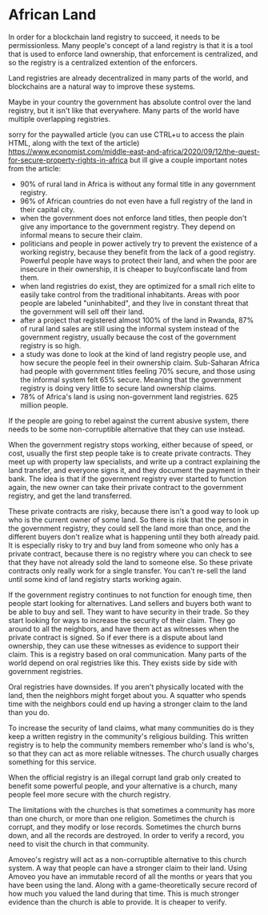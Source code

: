 African Land
===========

In order for a blockchain land registry to succeed, it needs to be permissionless.
Many people's concept of a land registry is that it is a tool that is used to enforce land ownership, that enforcement is centralized, and so the registry is a centralized extention of the enforcers.

Land registries are already decentralized in many parts of the world, and blockchains are a natural way to improve these systems.

Maybe in your country the government has absolute control over the land registry, but it isn't like that everywhere.
Many parts of the world have multiple overlapping registries.

sorry for the paywalled article (you can use CTRL+u to access the plain HTML, along with the text of the article) https://www.economist.com/middle-east-and-africa/2020/09/12/the-quest-for-secure-property-rights-in-africa
but ill give a couple important notes from the article:
* 90% of rural land in Africa is without any formal title in any government registry.
* 96% of African countries do not even have a full registry of the land in their capital city.
* when the government does not enforce land titles, then people don't give any importance to the government registry. They depend on informal means to secure their claim.
* politicians and people in power actively try to prevent the existence of a working registry, because they benefit from the lack of a good registry. Powerful people have ways to protect their land, and when the poor are insecure in their ownership, it is cheaper to buy/confiscate land from them.
* when land registries do exist, they are optimized for a small rich elite to easily take control from the traditional inhabitants. Areas with poor people are labeled "uninhabited", and they live in constant threat that the government will sell off their land.
* after a project that registered almost 100% of the land in Rwanda, 87% of rural land sales are still using the informal system instead of the government registry, usually because the cost of the government registry is so high.
* a study was done to look at the kind of land registry people use, and how secure the people feel in their ownership claim. Sub-Saharan Africa had people with government titles feeling 70% secure, and those using the informal system felt 65% secure. Meaning that the government registry is doing very little to secure land ownership claims.
* 78% of Africa's land is using non-government land registries. 625 million people.

If the people are going to rebel against the current abusive system, there needs to be some non-corruptible alternative that they can use instead.

When the government registry stops working, either because of speed, or cost, usually the first step people take is to create private contracts.
They meet up with property law specialists, and write up a contract explaining the land transfer, and everyone signs it, and they document the payment in their bank.
The idea is that if the government registry ever started to function again, the new owner can take their private contract to the government registry, and get the land transferred. 

These private contracts are risky, because there isn't a good way to look up who is the current owner of some land. So there is risk that the person in the government registry, they could sell the land more than once, and the different buyers don't realize what is happening until they both already paid.
It is especially risky to try and buy land from someone who only has a private contract, because there is no registry where you can check to see that they have not already sold the land to someone else.
So these private contracts only really work for a single transfer. You can't re-sell the land until some kind of land registry starts working again.

If the government registry continues to not function for enough time, then people start looking for alternatives.
Land sellers and buyers both want to be able to buy and sell. They want to have security in their trade. So they start looking for ways to increase the security of their claim.
They go around to all the neighbors, and have them act as witnesses when the private contract is signed. So if ever there is a dispute about land ownership, they can use these witnesses as evidence to support their claim.
This is a registry based on oral communication. Many parts of the world depend on oral registries like this. They exists side by side with government registries.

Oral registries have downsides. If you aren't physically located with the land, then the neighbors might forget about you. A squatter who spends time with the neighbors could end up having a stronger claim to the land than you do.

To increase the security of land claims, what many communities do is they keep a written registry in the community's religious building. This written registry is to help the community members remember who's land is who's, so that they can act as more reliable witnesses.
The church usually charges something for this service.

When the official registry is an illegal corrupt land grab only created to benefit some powerful people, and your alternative is a church, many people feel more secure with the church registry.

The limitations with the churches is that sometimes a community has more than one church, or more than one religion.
Sometimes the church is corrupt, and they modify or lose records.
Sometimes the church burns down, and all the records are destroyed.
In order to verify a record, you need to visit the church in that community.

Amoveo's registry will act as a non-corruptible alternative to this church system. A way that people can have a stronger claim to their land.
Using Amoveo you have an immutable record of all the months or years that you have been using the land. Along with a game-theoretically secure record of how much you valued the land during that time.
This is much stronger evidence than the church is able to provide. It is cheaper to verify.